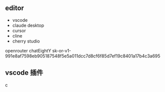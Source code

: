 ## editor
- vscode
- claude desktop
- cursor
- cline
- cherry studio


openrouter
chatEightY
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

## vscode 插件
c